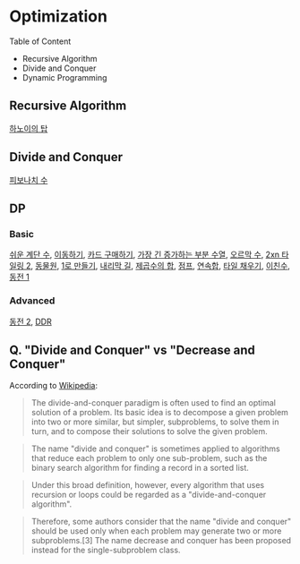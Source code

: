 # Optimization

Table of Content
- Recursive Algorithm
- Divide and Conquer
- Dynamic Programming

## Recursive Algorithm

[하노이의 탑](B11729.md)

## Divide and Conquer

[피보나치 수](B2747.md)

## DP

### Basic
[쉬운 계단 수](B10844.md), [이동하기](B11048.md), [카드 구매하기](B11052.md), [가장 긴 증가하는 부분 수열](B11053.md), [오르막 수](B11057.md), [2xn 타일링 2](B11727.md), [동물원](B1309.md), [1로 만들기](B1463.md), [내리막 길](B1520.md), [제곱수의 합](B1699.md), [점프](B1890.md), [연속합](B1912.md), [타일 채우기](B2133.md), [이친수](B2193.md), [동전 1](B2293.md)

### Advanced

[동전 2](B2294.md), [DDR](B2342.md)

## Q. "Divide and Conquer" vs "Decrease and Conquer" 

According to [Wikipedia](https://en.wikipedia.org/wiki/Divide-and-conquer_algorithm):

> The divide-and-conquer paradigm is often used to find an optimal solution of a problem. Its basic idea is to decompose a given problem into two or more similar, but simpler, subproblems, to solve them in turn, and to compose their solutions to solve the given problem.

> The name "divide and conquer" is sometimes applied to algorithms that reduce each problem to only one sub-problem, such as the binary search algorithm for finding a record in a sorted list.

> Under this broad definition, however, every algorithm that uses recursion or loops could be regarded as a "divide-and-conquer algorithm". 

> Therefore, some authors consider that the name "divide and conquer" should be used only when each problem may generate two or more subproblems.[3] The name decrease and conquer has been proposed instead for the single-subproblem class.
